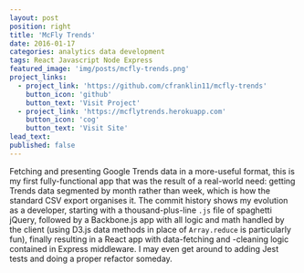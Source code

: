 ```yaml
---
layout: post
position: right
title: 'McFly Trends'
date: 2016-01-17
categories: analytics data development
tags: React Javascript Node Express
featured_image: 'img/posts/mcfly-trends.png'
project_links:
  - project_link: 'https://github.com/cfranklin11/mcfly-trends'
    button_icon: 'github'
    button_text: 'Visit Project'
  - project_link: 'https://mcflytrends.herokuapp.com'
    button_icon: 'cog'
    button_text: 'Visit Site'
lead_text:
published: false
---
```


Fetching and presenting Google Trends data in a more-useful format, this is my first fully-functional app that was the result of a real-world need: getting Trends data segmented by month rather than week, which is how the standard CSV export organises it. The commit history shows my evolution as a developer, starting with a thousand-plus-line `.js` file of spaghetti jQuery, followed by a Backbone.js app with all logic and math handled by the client (using D3.js data methods in place of `Array.reduce` is particularly fun), finally resulting in a React app with data-fetching and -cleaning logic contained in Express middleware. I may even get around to adding Jest tests and doing a proper refactor someday.